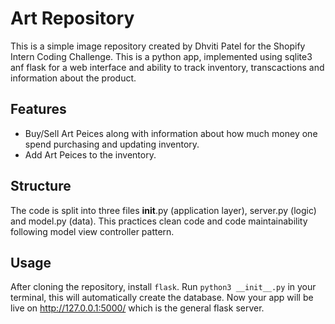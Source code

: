 # Art Repository
This is a simple image repository created by Dhviti Patel for the Shopify Intern Coding Challenge. This is a python app, implemented using sqlite3 anf flask for a web interface and ability to track inventory, transcactions and information about the product. 

## Features
- Buy/Sell Art Peices along with information about how much money one spend purchasing and updating inventory. 
- Add Art Peices to the inventory.

## Structure
The code is split into three files __init__.py (application layer), server.py (logic) and model.py (data). This practices clean code and code maintainability following model view controller pattern.

## Usage
After cloning the repository, install `flask`. Run `python3 __init__.py` in your terminal, this will automatically create the database. 
Now your app will be live on http://127.0.0.1:5000/ which is the general flask server. 

 
